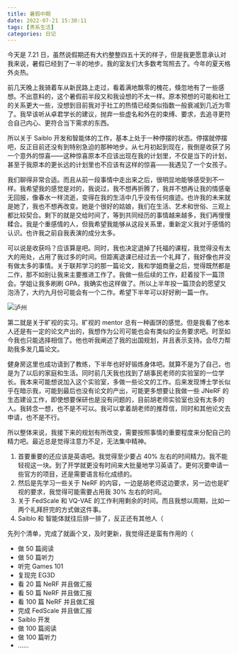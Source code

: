 ```yaml
---
title: 暑假中期
date: 2022-07-21 15:30:11
tags: [贵系生活]
categories: 日记  
---
```


今天是 7.21 日，虽然说假期还有大约整整四五十天的样子，但是我更愿意承认对我来说，暑假已经到了一半的地步。我的室友们大多数考驾照去了。今年的夏天格外炎热。

前几天晚上我骑着车从新民路上走过，看着满地飘零的槐花，倏忽地有了一些感想。不出意料的，这个暑假前半段又和我设想的不太一样。原本预想的可能和社工的关系更大一些，没想到目前我对于社工的热情已经类似指数一般衰减到几近为零了。我早该听从卓君学长的建议，抛弃一些虚名和外在的束缚、要求，去追寻更符合自己内心、更符合当下需求的东西。

所以关于 Saiblo 开发和智能体的工作，基本上处于一种停摆的状态。停摆就停摆吧，反正目前还没有到特别急迫的那种地步。从七月初起到现在，我倒是收获了另一个意外的惊喜——这种惊喜原本不应该出现在我的计划里，不仅是当下的计划，甚至于我原本的更长远的计划里也不应该有这样的惊喜——我遇见了一个女孩子。

我们聊得非常合适。而且从前一段事情中走出来之后，很明显地能够感受到不一样。我希望我的感觉是对的，我说过，我不想再折腾了，我并不想再让我的情感毫无回报，像春水一样流逝，变得在我的生活中几乎没有任何痕迹。也许我的未来就是她了，我也不想再改变。她是个很好的姑娘，我们在生活、艺术和世俗、三观上都比较契合。剩下的就是交给时间了，等到共同经历的事情越来越多，我们再慢慢糅合。我是个重感情的人，但我希望我能够从这段关系里，重新定义我对于感情的认识。也许我之前自我表演的成分太多。

可以说是收获吗？应该算是吧。同时，我也决定退掉了托福的课程，我觉得没有太大的用处，占用了我过多的时间。但距离退课已经过去一个礼拜了，我好像也并没有做太多的事情。关于联邦学习的那一篇论文，我和学姐商量之后，觉得既然都是二作，那不如别让我来主要推进工作了。我做一些后续的工作，赶着投下一篇顶会。学姐让我多刷刷 GPA，我确实也这样做了。所以上半年投一篇顶会的愿望又泡汤了，大约九月份可能会有一个二作。希望下半年可以好好刷一篇一作。

![泸州](C:\Users\19749\Desktop\文档\文案\2022六月北京\泸州.gif)

第二就是关于旷视的实习。旷视的 mentor 总有一种画饼的感觉。但是我看了他本人还是有一定的论文产出的，我想作为公司可能也会有类似的业务要求吧。时至如今我也只能选择相信了。他也听我阐述了我的出国规划，并且表示支持。会尽力帮助我多发几篇论文。

健身房这里也成功请到了教练，下半年也好好锻炼身体吧。就算不是为了自己，也是为了以后的家庭和生活。同时前几天我也找到了胡事民老师的实验室的一位学长。我本来可能想说加入这个实验室，多做一些论文的工作。后来发现博士学长似乎在暗示我，可能到最后也没有论文的产出，可能更多想要让我做一些 JNeRF 的生态建设工作，即使想要保研也是没有问题的，目前胡老师实验室也没有太多的人。我转念一想，也不是不可以。我可以拿着胡老师的推荐信，同时和其他论文去申请，也不是不行。

所以整体来说，我接下来的规划有所改变，需要按照事情的重要程度来分配自己的精力吧。最近总是觉得注意力不足，无法集中精神。

1. 首要重要的还应该是英语吧。我觉得至少要占 40% 左右的时间精力。我不能轻视这一块。到了开学就更没有时间来大批量地学习英语了。更何况要申请一些官方的项目，还是需要语言标化成绩的。
2. 然后是先学习一些关于 NeRF 的内容，一边是胡老师这边要求，另一边也是旷视的要求，我觉得可能需要占用我 30% 左右的时间。
3. 关于 FedScale 和 VQ-VAE 的工作利用剩余的时间。而且我想以周期，比如一两个礼拜肝完的方式做这件事。
4. Saiblo 和 智能体就往后排一排了，反正还有其他人（

先列个清单，完成了就画个叉，及时更新，我觉得还是蛮有作用的（

- 做 50 篇阅读
- 做 50 篇听力
- 听完 Games 101
- 复现完 EG3D 
- 看 20 篇 NeRF 并且做汇报
- 看 50 篇 NeRF 并且做汇报
- 看 100 篇 NeRF 并且做汇报
- 完成 FedScale 并且做汇报
- Saiblo 开发
- 做 100 篇阅读
- 做 100 篇听力
- ……

 
